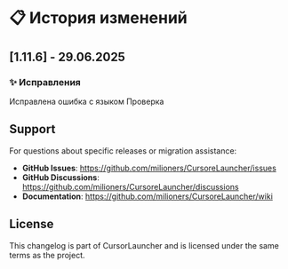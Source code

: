 # 📋 История изменений

## [1.11.6] - 29.06.2025

### ✨ Исправления

Исправлена ошибка с языком
Проверка

## Support

For questions about specific releases or migration assistance:

- **GitHub Issues**: https://github.com/milioners/CursoreLauncher/issues
- **GitHub Discussions**: https://github.com/milioners/CursoreLauncher/discussions
- **Documentation**: https://github.com/milioners/CursoreLauncher/wiki

## License

This changelog is part of CursorLauncher and is licensed under the same terms as the project. 